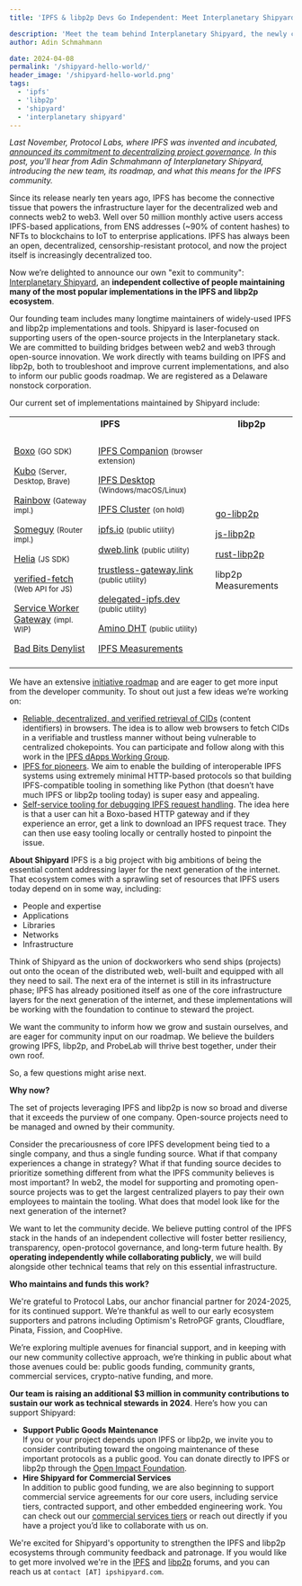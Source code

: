 ```yaml
---
title: 'IPFS & libp2p Devs Go Independent: Meet Interplanetary Shipyard'

description: 'Meet the team behind Interplanetary Shipyard, the newly created entity of many core maintainers behind the most popular implementations of IPFS and libp2p.'
author: Adin Schmahmann

date: 2024-04-08
permalink: '/shipyard-hello-world/'
header_image: '/shipyard-hello-world.png'
tags:
  - 'ipfs'
  - 'libp2p'
  - 'shipyard'
  - 'interplanetary shipyard'
---
```


*Last November, Protocol Labs, where IPFS was invented and incubated, [announced its commitment to decentralizing project governance](https://protocol.ai/blog/advancing-ipfs-and-libp2p-governance/). In this post, you'll hear from Adin Schmahmann of Interplanetary Shipyard, introducing the new team, its roadmap, and what this means for the IPFS community.*

Since its release nearly ten years ago, IPFS has become the connective tissue that powers the infrastructure layer for the decentralized web and connects web2 to web3. Well over 50 million monthly active users access IPFS-based applications, from ENS addresses (~90% of content hashes) to NFTs to blockchains to IoT to enterprise applications. IPFS has always been an open, decentralized, censorship-resistant protocol, and now the project itself is increasingly decentralized too.


Now we’re delighted to announce our own "exit to community": [Interplanetary Shipyard](https://ipshipyard.com/), an **independent collective of people maintaining many of the most popular implementations in the IPFS and libp2p ecosystem**. 


Our founding team includes many longtime maintainers of widely-used IPFS and libp2p implementations and tools. Shipyard is laser-focused on supporting users of the open-source projects in the Interplanetary stack. We are committed to building bridges between web2 and web3 through open-source innovation. We work directly with teams building on IPFS and libp2p, both to troubleshoot and improve current implementations, and also to inform our public goods roadmap. We are registered as a Delaware nonstock corporation.


Our current set of implementations maintained by Shipyard include:

  <table style="width: 100%; border-collapse: collapse;">
  <tr style="border-width: thin; border-color: #888; text-align: center;">
    <td colspan="2" style="border-width: thin; border-color: #888;"><strong>IPFS</strong></td>
    <td style="border-width: thin; border-color: #888; text-align: center;"><strong>libp2p</strong></td>
  </tr>
  <tr>
    <td rowspan="2" style="border-width: thin; border-color: #888; padding: .5rem;">
      <p><a href="https://github.com/ipfs/boxo/#readme">Boxo</a> <small>(GO SDK)</small></p>
      <p><a href="https://github.com/ipfs/kubo/#readme">Kubo</a> <small>(Server, Desktop, Brave)</small></p>
      <p><a href="https://github.com/ipfs/rainbow/#readme">Rainbow</a> <small>(Gateway impl.)</small></p>
      <p><a href="https://github.com/ipfs/someguy#readme">Someguy</a> <small>(Router impl.)</small></p>
      <p><a href="https://github.com/ipfs/helia#readme">Helia</a> <small>(JS SDK)</small></p>
      <p><a href="https://github.com/ipfs/helia-verified-fetch#readme">verified-fetch</a> <small>(Web API for JS)</small></p>
      <p><a href="https://github.com/ipfs-shipyard/service-worker-gateway#readme">Service Worker Gateway</a> <small>(impl. WIP)</small></p>
      <p><a href="https://badbits.dwebops.pub/">Bad Bits Denylist</a> <s</p>
    </td>
    <td rowspan="2" style="border-width: thin; border-color: #888; padding: .5rem;">
      <p><a href="https://github.com/ipfs/ipfs-companion#readme">IPFS Companion</a> <small>(browser extension)</small></p>
      <p><a href="https://github.com/ipfs/ipfs-desktop#readme">IPFS Desktop</a> <small>(Windows/macOS/Linux)</small></p>
      <p><a href="https://ipfscluster.io/">IPFS Cluster</a> <small>(on hold)</small></p>
      <p><a href="https://docs.ipfs.tech/concepts/public-utilities/#public-ipfs-gateways">ipfs.io</a> <small>(public utility)</small></p>
      <p><a href="https://docs.ipfs.tech/concepts/public-utilities/#public-ipfs-gateways">dweb.link</a> <small>(public utility)</small></p>
      <p><a href="https://docs.ipfs.tech/concepts/public-utilities/#public-ipfs-gateways">trustless-gateway.link</a> <small>(public utility)</small></p>
      <p><a href="https://docs.ipfs.tech/concepts/public-utilities/#delegated-routing">delegated-ipfs.dev</a> <small>(public utility)</small></p>
      <p><a href="https://docs.ipfs.tech/concepts/public-utilities/#amino-dht-bootstrappers">Amino DHT</a> <small>(public utility)</small></p>
      <p><a href="https://stats.ipfs.network">IPFS Measurements</a></p>
    </td>
    <td rowspan="2" style="border-width: thin; border-color: #888; padding: .5rem;">
      <p><a href="https://github.com/libp2p/go-libp2p#readme">go-libp2p</a></p>
      <p><a href="https://github.com/libp2p/js-libp2p#readme">js-libp2p</a></p>
      <p><a href="https://github.com/libp2p/rust-libp2p#readme">rust-libp2p</a></p>
      <p>libp2p Measurements</p>
    </td>
  </tr>
  <tr></tr>
</table>

We have an extensive [initiative roadmap](https://ipshipyard.com/initiatives) and are eager to get more input from the developer community. To shout out just a few ideas we’re working on:

* [Reliable, decentralized, and verified retrieval of CIDs](https://ipshipyard.com/initiatives/reliable-decentralized-and-trustless-browser-fetching-of-ipfs-content) (content identifiers) in browsers. The idea is to allow web browsers to fetch CIDs in a verifiable and trustless manner without being vulnerable to centralized chokepoints. You can participate and follow along with this work in the [IPFS dApps Working Group](https://lu.ma/ipfs-dapps).
* [IPFS for pioneers](https://ipshipyard.com/initiatives/ipfs-for-pioneers-enable-building-interoperable-ipfs-systems-using-http-protocols). We aim to enable the building of interoperable IPFS systems using extremely minimal HTTP-based protocols so that building IPFS-compatible tooling in something like Python (that doesn’t have much IPFS or libp2p tooling today) is super easy and appealing.
* [Self-service tooling for debugging IPFS request handling](https://ipshipyard.com/initiatives/self-service-tooling-for-debugging-ipfs-request-handling). The idea here is that a user can hit a Boxo-based HTTP gateway and if they experience an error, get a link to download an IPFS request trace. They can then use easy tooling locally or centrally hosted to pinpoint the issue.

**About Shipyard**
IPFS is a big project with big ambitions of being the essential content addressing layer for the next generation of the internet. That ecosystem comes with a sprawling set of resources that IPFS users today depend on in some way, including:

* People and expertise
* Applications
* Libraries
* Networks
* Infrastructure

Think of Shipyard as the union of dockworkers who send ships (projects) out onto the ocean of the distributed web, well-built and equipped with all they need to sail. The next era of the internet is still in its infrastructure phase; IPFS has already positioned itself as one of the core infrastructure layers for the next generation of the internet, and these implementations will be working with the foundation to continue to steward the project.

We want the community to inform how we grow and sustain ourselves, and are eager for community input on our roadmap. We believe the builders growing IPFS, libp2p, and ProbeLab will thrive best together, under their own roof. 

So, a few questions might arise next.

**Why now?**

The set of projects leveraging IPFS and libp2p is now so broad and diverse that it exceeds the purview of one company. Open-source projects need to be managed and owned by their community. 

Consider the precariousness of core IPFS development being tied to a single company, and thus a single funding source. What if that company experiences a change in strategy? What if that funding source decides to prioritize something different from what the IPFS community believes is most important? In web2, the model for supporting and promoting open-source projects was to get the largest centralized players to pay their own employees to maintain the tooling. What does that model look like for the next generation of the internet? 


We want to let the community decide. We believe putting control of the IPFS stack in the hands of an independent collective will foster better resiliency, transparency, open-protocol governance, and long-term future health. By **operating independently while collaborating publicly**, we will build alongside other technical teams that rely on this essential infrastructure. 

**Who maintains and funds this work?**

We're grateful to Protocol Labs, our anchor financial partner for 2024-2025, for its continued support. We’re thankful as well to our early ecosystem supporters and patrons including Optimism's RetroPGF grants, Cloudflare, Pinata, Fission, and CoopHive.



We’re exploring multiple avenues for financial support, and in keeping with our new community collective approach, we’re thinking in public about what those avenues could be: public goods funding, community grants, commercial services, crypto-native funding, and more. 


**Our team is raising an additional $3 million in community contributions to sustain our work as technical stewards in 2024**. Here’s how you can support Shipyard: 

* **Support Public Goods Maintenance** \
If you or your project depends upon IPFS or libp2p, we invite you to consider contributing toward the ongoing maintenance of these important protocols as a public good. You can donate directly to IPFS or libp2p through the [Open Impact Foundation](https://openimpact.foundation/).
* **Hire Shipyard for Commercial Services** \
In addition to public good funding, we are also beginning to support commercial service agreements for our core users, including service tiers, contracted support, and other embedded engineering work. You can check out our [commercial services tiers](https://ipshipyard.gitwallet.co/) or reach out directly if you have a project you’d like to collaborate with us on.


We're excited for Shipyard's opportunity to strengthen the IPFS and libp2p ecosystems through community feedback and patronage. If you would like to get more involved we're in the [IPFS](https://docs.ipfs.tech/community/#get-involved) and [libp2p](https://discuss.libp2p.io/) forums, and you can reach us at `contact [AT] ipshipyard.com`.

